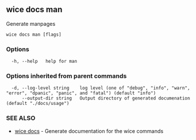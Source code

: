 ## wice docs man

Generate manpages

```
wice docs man [flags]
```

### Options

```
  -h, --help   help for man
```

### Options inherited from parent commands

```
  -d, --log-level string    log level (one of "debug", "info", "warn", "error", "dpanic", "panic", and "fatal") (default "info")
      --output-dir string   Output directory of generated documenation (default "./docs/usage")
```

### SEE ALSO

* [wice docs](wice_docs.md)	 - Generate documentation for the wice commands

